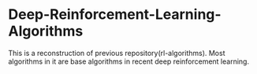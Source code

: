 # Deep-Reinforcement-Learning-Algorithms
This is a reconstruction of previous repository(rl-algorithms). Most algorithms in it are base algorithms in recent deep reinforcement learning.

